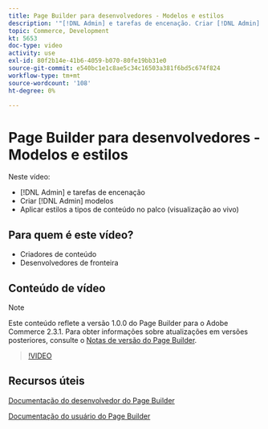 ```yaml
---
title: Page Builder para desenvolvedores - Modelos e estilos
description: '"[!DNL Admin] e tarefas de encenação. Criar [!DNL Admin] modelos ​. Aplique estilos a tipos de conteúdo no palco (visualização ao vivo)."'
topic: Commerce, Development
kt: 5653
doc-type: video
activity: use
exl-id: 80f2b14e-41b6-4059-b070-80fe19bb31e0
source-git-commit: e540bc1e1c8ae5c34c16503a381f6bd5c674f824
workflow-type: tm+mt
source-wordcount: '108'
ht-degree: 0%

---
```


# Page Builder para desenvolvedores - Modelos e estilos

Neste vídeo:

- [!DNL Admin] e tarefas de encenação
- Criar [!DNL Admin] modelos &#x200B;
- Aplicar estilos a tipos de conteúdo no palco (visualização ao vivo)

## Para quem é este vídeo?

- Criadores de conteúdo
- Desenvolvedores de fronteira

## Conteúdo de vídeo

>[!NOTE]
>
>Este conteúdo reflete a versão 1.0.0 do Page Builder para o Adobe Commerce 2.3.1. Para obter informações sobre atualizações em versões posteriores, consulte o [Notas de versão do Page Builder](https://devdocs.magento.com/page-builder/docs/release-notes.html).

>[!VIDEO](https://video.tv.adobe.com/v/35712?quality=12&learn=on)

## Recursos úteis

[Documentação do desenvolvedor do Page Builder](https://devdocs.magento.com/page-builder/docs/index.html)

[Documentação do usuário do Page Builder](https://docs.magento.com/user-guide/cms/page-builder.html)
